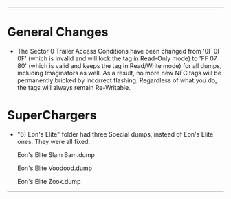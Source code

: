 -------------------------------------------------------------------------------------------------------

# General Changes

- The Sector 0 Trailer Access Conditions have been changed from '0F 0F 0F' (which is invalid and will lock the tag in Read-Only mode) to 'FF 07 80' (which is valid and keeps the tag in Read/Write mode) for all dumps, including Imaginators as well.
As a result, no more new NFC tags will be permanently bricked by incorrect flashing. Regardless of what you do, the tags will always remain Re-Writable.

# SuperChargers

- "6) Eon's Elite" folder had three Special dumps, instead of Eon's Elite ones. They were all fixed.

	Eon's Elite Slam Bam.dump
	
	Eon's Elite Voodood.dump
	
	Eon's Elite Zook.dump
	
-------------------------------------------------------------------------------------------------------